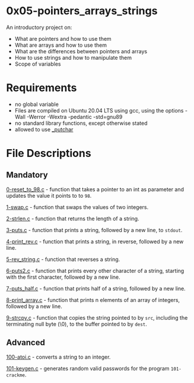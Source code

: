 # 0x05-pointers_arrays_strings
An introductory project on:

- What are pointers and how to use them
- What are arrays and how to use them
- What are the differences between pointers and arrays
- How to use strings and how to manipulate them
- Scope of variables
# Requirements
- no global variable
- Files are compiled on Ubuntu 20.04 LTS using gcc, using the options -Wall -Werror -Wextra -pedantic -std=gnu89
- no standard library functions, except otherwise stated
- allowed to use [_putchar](https://github.com/holbertonschool/_putchar.c/blob/master/_putchar.c)
# File Descriptions
## Mandatory
[0-reset_to_98.c](https://github.com/Gbeminiyi-S/alx-low_level_programming/blob/main/0x05-pointers_arrays_strings/0-reset_to_98.c) - function that takes a pointer to an int as parameter and updates the value it points to to `98`.

[1-swap.c](https://github.com/Gbeminiyi-S/alx-low_level_programming/blob/main/0x05-pointers_arrays_strings/1-swap.c) - function that swaps the values of two integers.

[2-strlen.c](https://github.com/Gbeminiyi-S/alx-low_level_programming/blob/main/0x05-pointers_arrays_strings/2-strlen.c) - function that returns the length of a string.

[3-puts.c](https://github.com/Gbeminiyi-S/alx-low_level_programming/blob/main/0x05-pointers_arrays_strings/3-puts.c) - function that prints a string, followed by a new line, to `stdout`.

[4-print_rev.c](https://github.com/Gbeminiyi-S/alx-low_level_programming/blob/main/0x05-pointers_arrays_strings/4-print_rev.c) - function that prints a string, in reverse, followed by a new line.

[5-rev_string.c](https://github.com/Gbeminiyi-S/alx-low_level_programming/blob/main/0x05-pointers_arrays_strings/5-rev_string.c) - function that reverses a string.

[6-puts2.c](https://github.com/Gbeminiyi-S/alx-low_level_programming/blob/main/0x05-pointers_arrays_strings/6-puts2.c) - function that prints every other character of a string, starting with the first character, followed by a new line.

[7-puts_half.c](https://github.com/Gbeminiyi-S/alx-low_level_programming/blob/main/0x05-pointers_arrays_strings/7-puts_half.c) - function that prints half of a string, followed by a new line.

[8-print_array.c](https://github.com/Gbeminiyi-S/alx-low_level_programming/blob/main/0x05-pointers_arrays_strings/8-print_array.c) - function that prints n elements of an array of integers, followed by a new line.

[9-strcpy.c](https://github.com/Gbeminiyi-S/alx-low_level_programming/blob/main/0x05-pointers_arrays_strings/9-strcpy.c) - function that copies the string pointed to by `src`, including the terminating null byte (\0), to the buffer pointed to by `dest`.

## Advanced
[100-atoi.c](https://github.com/Gbeminiyi-S/alx-low_level_programming/blob/main/0x05-pointers_arrays_strings/100-atoi.c) - converts a string to an integer.

[101-keygen.c](https://github.com/Gbeminiyi-S/alx-low_level_programming/blob/main/0x05-pointers_arrays_strings/101-keygen.c) - generates random valid passwords for the program `101-crackme`.
